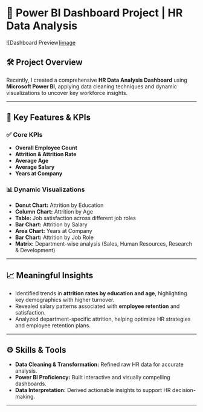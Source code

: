 # 🚀 **Power BI Dashboard Project | HR Data Analysis**
![Dashboard Preview][image](https://github.com/user-attachments/assets/38be8eb3-27f0-4221-b443-449a058286ca) 


## 🛠️ **Project Overview**
Recently, I created a comprehensive **HR Data Analysis Dashboard** using **Microsoft Power BI**, applying data cleaning techniques and dynamic visualizations to uncover key workforce insights.

---

## 🔎 **Key Features & KPIs**

### ✅ **Core KPIs**
- **Overall Employee Count**  
- **Attrition & Attrition Rate**  
- **Average Age**  
- **Average Salary**  
- **Years at Company**

### 📊 **Dynamic Visualizations**
- **Donut Chart:** Attrition by Education  
- **Column Chart:** Attrition by Age  
- **Table:** Job satisfaction across different job roles  
- **Bar Chart:** Attrition by Salary  
- **Area Chart:** Years at Company  
- **Bar Chart:** Attrition by Job Role  
- **Matrix:** Department-wise analysis (Sales, Human Resources, Research & Development)  

---

## 📈 **Meaningful Insights**
- Identified trends in **attrition rates by education and age**, highlighting key demographics with higher turnover.  
- Revealed salary patterns associated with **employee retention** and satisfaction.  
- Analyzed department-specific attrition, helping optimize HR strategies and employee retention plans.  

---

## ⚙️ **Skills & Tools**
- **Data Cleaning & Transformation:** Refined raw HR data for accurate analysis.  
- **Power BI Proficiency:** Built interactive and visually compelling dashboards.  
- **Data Interpretation:** Derived actionable insights to support HR decision-making.  

---
